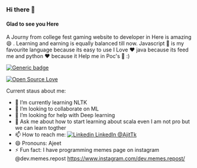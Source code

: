 ### Hi there 👋
#### Glad to see you Here
A Journy from college fest gaming website to developer in Here is amazing :smile: . Learning and earning is equally balanced till now. Javascript :yellow_heart: is my favourite language because its easy to use I Love :heart: java because its feed me and python :heart: because it Help me in Poc's :thought_balloon: :) 

[![Generic badge](https://img.shields.io/badge/Programmer-100%-<COLOR>.svg)](https://shields.io/)

[![Open Source Love](https://badges.frapsoft.com/os/v2/open-source.svg?v=103)](https://github.com/ajittk)


Current staus about me:


- 🌱 I’m currently learning NLTK
- 👯 I’m looking to collaborate on ML
- 🤔 I’m looking for help with Deep learning
- 💬 Ask me about how to start learning about scala even I am not pro but we can learn togther
- 📫 How to reach me: [![Linkedin](https://i.stack.imgur.com/gVE0j.png) LinkedIn @AjitTk](https://www.linkedin.com/in/ajitk/)
- 😄 Pronouns: Ajeet
- ⚡ Fun fact: I have programming memes page on instagram @dev.memes.repost https://www.instagram.com/dev.memes.repost/


<!--
**AjitTK/AjitTK** is a ✨ _special_ ✨ repository because its `README.md` (this file) appears on your GitHub profile.





